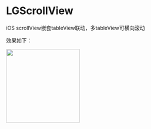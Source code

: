 # LGScrollView
iOS scrollView嵌套tableView联动，多tableView可横向滚动

效果如下：

<img src="https://github.com/liugai/LGScrollView/blob/main/images/demo.gif?raw=true" width="200"/><br/>

